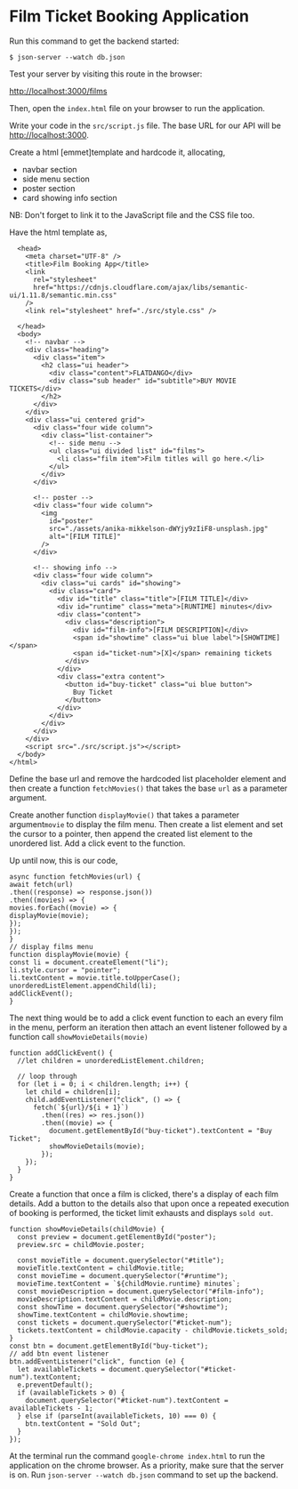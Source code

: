 # Film Ticket Booking Application

Run this command to get the backend started:

```console
$ json-server --watch db.json
```

Test your server by visiting this route in the browser:

[http://localhost:3000/films](http://localhost:3000/films)

Then, open the `index.html` file on your browser to run the application.

Write your code in the `src/script.js` file. The base URL for our API will be
[http://localhost:3000](http://localhost:3000).

Create a html [emmet]template and hardcode it, allocating,

* navbar section
* side menu section
* poster section
* card showing info section

NB: Don't forget to link it to the JavaScript file and the CSS file too.

Have the html template as,
```<DOCTYPE html>
  <head>
    <meta charset="UTF-8" />
    <title>Film Booking App</title>
    <link
      rel="stylesheet"
      href="https://cdnjs.cloudflare.com/ajax/libs/semantic-ui/1.11.8/semantic.min.css"
    />
    <link rel="stylesheet" href="./src/style.css" />
    
  </head>
  <body>
    <!-- navbar -->
    <div class="heading">
      <div class="item">
        <h2 class="ui header">
          <div class="content">FLATDANGO</div>
          <div class="sub header" id="subtitle">BUY MOVIE TICKETS</div>
        </h2>
      </div>
    </div>
    <div class="ui centered grid">
      <div class="four wide column">
        <div class="list-container">
          <!-- side menu -->
          <ul class="ui divided list" id="films">
            <li class="film item">Film titles will go here.</li>
          </ul>
        </div>
      </div>

      <!-- poster -->
      <div class="four wide column">
        <img
          id="poster"
          src="./assets/anika-mikkelson-dWYjy9zIiF8-unsplash.jpg"
          alt="[FILM TITLE]"
        />
      </div>

      <!-- showing info -->
      <div class="four wide column">
        <div class="ui cards" id="showing">
          <div class="card">
            <div id="title" class="title">[FILM TITLE]</div>
            <div id="runtime" class="meta">[RUNTIME] minutes</div>
            <div class="content">
              <div class="description">
                <div id="film-info">[FILM DESCRIPTION]</div>
                <span id="showtime" class="ui blue label">[SHOWTIME]</span>
                <span id="ticket-num">[X]</span> remaining tickets
              </div>
            </div>
            <div class="extra content">
              <button id="buy-ticket" class="ui blue button">
                Buy Ticket
              </button>
            </div>
          </div>
        </div>
      </div>
    </div>
    <script src="./src/script.js"></script>
  </body>
</html>
```




Define the base url and remove the hardcoded list placeholder element and then create a function `fetchMovies()` that takes the base `url` as a parameter argument.

Create another function `displayMovie()` that takes a parameter argument`movie` to display the film menu. Then create a list element and set the cursor to a pointer, then append the created list element to the unordered list. Add a click event to the function.

Up until now, this is our code,

```//create fetch function
async function fetchMovies(url) {
await fetch(url)
.then((response) => response.json())
.then((movies) => {
movies.forEach((movie) => {
displayMovie(movie);
});
});
}
// display films menu
function displayMovie(movie) {
const li = document.createElement("li");
li.style.cursor = "pointer";
li.textContent = movie.title.toUpperCase();
unorderedListElement.appendChild(li);
addClickEvent();
}
```

The next thing would be to add a click event function to each an every film in the menu, perform an iteration then attach an event listener followed by a function call  `showMovieDetails(movie)`

```// add click event to films
function addClickEvent() {
  //let children = unorderedListElement.children;

  // loop through
  for (let i = 0; i < children.length; i++) {
    let child = children[i];
    child.addEventListener("click", () => {
      fetch(`${url}/${i + 1}`)
        .then((res) => res.json())
        .then((movie) => {
          document.getElementById("buy-ticket").textContent = "Buy Ticket";
          showMovieDetails(movie);
        });
    });
  }
}
```

Create a function that once  a film is clicked, there's a display of each film details. Add a button to the details also that upon once a repeated execution of booking is performed, the ticket limit exhausts and displays `sold out`.

```// display film details
function showMovieDetails(childMovie) {
  const preview = document.getElementById("poster");
  preview.src = childMovie.poster;

  const movieTitle = document.querySelector("#title");
  movieTitle.textContent = childMovie.title;
  const movieTime = document.querySelector("#runtime");
  movieTime.textContent = `${childMovie.runtime} minutes`;
  const movieDescription = document.querySelector("#film-info");
  movieDescription.textContent = childMovie.description;
  const showTime = document.querySelector("#showtime");
  showTime.textContent = childMovie.showtime;
  const tickets = document.querySelector("#ticket-num");
  tickets.textContent = childMovie.capacity - childMovie.tickets_sold;
}
const btn = document.getElementById("buy-ticket");
// add btn event listener
btn.addEventListener("click", function (e) {
  let availableTickets = document.querySelector("#ticket-num").textContent;
  e.preventDefault();
  if (availableTickets > 0) {
    document.querySelector("#ticket-num").textContent = availableTickets - 1;
  } else if (parseInt(availableTickets, 10) === 0) {
    btn.textContent = "Sold Out";
  }
});
```

At the terminal run the command `google-chrome index.html` to run the application on the chrome browser. As a priority, make sure that the server is on. Run `json-server --watch db.json` command to set up the backend.
